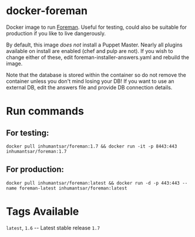 docker-foreman
==============

Docker image to run [Foreman](http://theforeman.org/). Useful for testing, could also be suitable for production if you like to live dangerously.

By default, this image *does not* install a Puppet Master. Nearly all plugins available on install
are enabled (chef and pulp are not). If you wish to change either of these, edit foreman-installer-answers.yaml
and rebuild the image.

Note that the database is stored within the container so do not remove the container unless you don't mind losing your DB! If
you want to use an external DB, edit the answers file and provide DB connection details.

# Run commands

## For testing: 

`docker pull inhumantsar/foreman:1.7 && docker run -it -p 8443:443 inhumantsar/foreman:1.7`

## For production: 

`docker pull inhumantsar/foreman:latest && docker run -d -p 443:443 --name foreman-latest inhumantsar/foreman:latest`


# Tags Available
    
`latest`, `1.6` -- Latest stable release
`1.7`           
